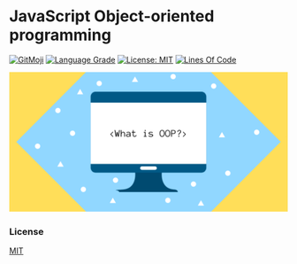 # JavaScript Object-oriented programming

[![GitMoji](https://img.shields.io/badge/gitmoji-%20😜-FFDD67.svg)](https://gitmoji.dev)
[![Language Grade](https://img.shields.io/lgtm/grade/javascript/g/UltiRequiem/practical-js-platzi.svg?logo=lgtm&logoWidth=18)](https://lgtm.com/projects/g/UltiRequiem/practical-js-platzi/context:javascript)
[![License: MIT](https://img.shields.io/badge/License-MIT-blue.svg)](https://opensource.org/licenses/MIT)
[![Lines Of Code](https://img.shields.io/tokei/lines/github.com/UltiRequiem/practical-js-platzi?color=blue&label=Total%20Lines)](https://github.com/UltiRequiem/practical-js-platzi)

![Wall](./assets/wall.png)

### License

[MIT](./LICENSE)
